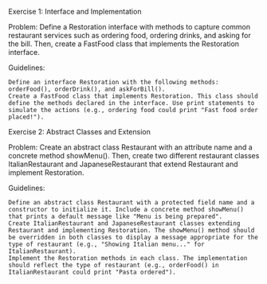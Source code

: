 Exercise 1: Interface and Implementation

Problem: Define a Restoration interface with methods to capture common restaurant services such as ordering food, ordering drinks, and asking for the bill. Then, create a FastFood class that implements the Restoration interface.

Guidelines:

    Define an interface Restoration with the following methods: orderFood(), orderDrink(), and askForBill().
    Create a FastFood class that implements Restoration. This class should define the methods declared in the interface. Use print statements to simulate the actions (e.g., ordering food could print "Fast food order placed!").

Exercise 2: Abstract Classes and Extension

Problem: Create an abstract class Restaurant with an attribute name and a concrete method showMenu(). Then, create two different restaurant classes ItalianRestaurant and JapaneseRestaurant that extend Restaurant and implement Restoration.

Guidelines:

    Define an abstract class Restaurant with a protected field name and a constructor to initialize it. Include a concrete method showMenu() that prints a default message like "Menu is being prepared".
    Create ItalianRestaurant and JapaneseRestaurant classes extending Restaurant and implementing Restoration. The showMenu() method should be overridden in both classes to display a message appropriate for the type of restaurant (e.g., "Showing Italian menu..." for ItalianRestaurant).
    Implement the Restoration methods in each class. The implementation should reflect the type of restaurant (e.g., orderFood() in ItalianRestaurant could print "Pasta ordered").